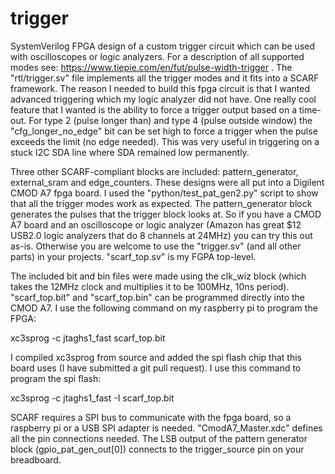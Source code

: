 # trigger
SystemVerilog FPGA design of a custom trigger circuit which can be used with oscilloscopes or logic analyzers.
For a description of all supported modes see: https://www.tiepie.com/en/fut/pulse-width-trigger .
The "rtl/trigger.sv" file implements all the trigger modes and it fits into a SCARF framework. 
The reason I needed to build this fpga circuit is that I wanted advanced triggering which my logic analyzer did not have. One really cool feature that I wanted is the ability to force a trigger output based on a time-out. For type 2 (pulse longer than) and type 4 (pulse outside window) the "cfg_longer_no_edge" bit can be set high to force a trigger when the pulse exceeds the limit (no edge needed). This was very useful in triggering on a stuck I2C SDA line where SDA remained low permanently.

Three other SCARF-compliant blocks are included: pattern_generator, external_sram and edge_counters.
These designs were all put into a Digilent CMOD A7 fpga board.
I used the "python/test_pat_gen2.py" script to show that all the trigger modes work as expected. The pattern_generator block generates the pulses that the trigger block looks at.
So if you have a CMOD A7 board and an oscilloscope or logic analyzer (Amazon has great $12 USB2.0 logic analyzers that do 8 channels at 24MHz) you can try this out as-is. Otherwise you are welcome to use the "trigger.sv" (and all other parts) in your projects.
"scarf_top.sv" is my FGPA top-level.

The included bit and bin files were made using the clk_wiz block (which takes the 12MHz clock and multiplies it to be 100MHz, 10ns period).
"scarf_top.bit" and "scarf_top.bin" can be programmed directly into the CMOD A7. I use the following command on my raspberry pi to program the FPGA:

 xc3sprog -c jtaghs1_fast scarf_top.bit

I compiled xc3sprog from source and added the spi flash chip that this board uses (I have submitted a git pull request). I use this command to program the spi flash:

xc3sprog -c jtaghs1_fast -I scarf_top.bit

 SCARF requires a SPI bus to communicate with the fpga board, so a raspberry pi or a USB SPI adapter is needed.
"CmodA7_Master.xdc" defines all the pin connections needed. The LSB output of the pattern generator block (gpio_pat_gen_out[0]) connects to the trigger_source pin on your breadboard.
